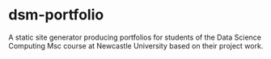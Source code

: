 # dsm-portfolio
A static site generator producing portfolios for students of the Data Science Computing Msc course at Newcastle University based on their project work.
